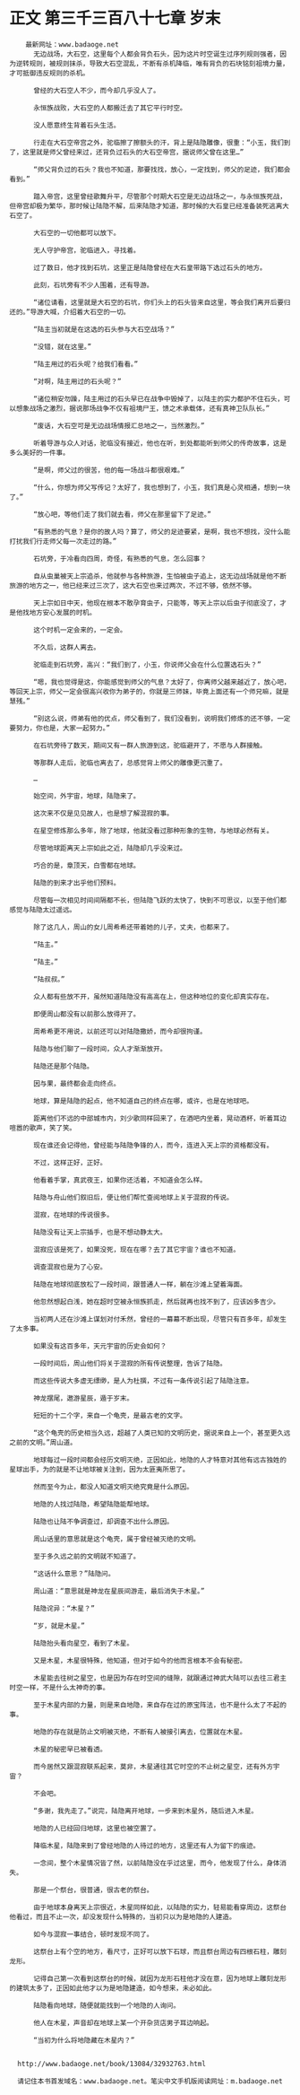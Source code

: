 # 正文 第三千三百八十七章 岁末
        最新网址：www.badaoge.net
          无边战场，大石空，这里每个人都会背负石头，因为这片时空诞生过序列规则强者，因为逆转规则，被规则抹杀，导致大石空混乱，不断有杀机降临，唯有背负的石块铭刻祖境力量，才可抵御违反规则的杀机。
      
          曾经的大石空人不少，而今却几乎没人了。
      
          永恒族战败，大石空的人都搬迁去了其它平行时空。
      
          没人愿意终生背着石头生活。
      
          行走在大石空帝宫之外，驼临擦了擦额头的汗，背上是陆隐雕像，很重：“小玉，我们到了，这里就是师父曾经来过，还背负过石头的大石空帝宫，据说师父曾在这里…”
      
          “师父背负过的石头？我也不知道，那要找找，放心，一定找到，师父的足迹，我们都会看到。”
      
          踏入帝宫，这里曾经歌舞升平，尽管那个时期大石空是无边战场之一，与永恒族死战，但帝宫却极为繁华，那时候让陆隐不解，后来陆隐才知道，那时候的大石皇已经准备装死逃离大石空了。
      
          大石空的一切他都可以放下。
      
          无人守护帝宫，驼临进入，寻找着。
      
          过了数日，他才找到石坑，这里正是陆隐曾经在大石皇带路下选过石头的地方。
      
          此刻，石坑旁有不少人围着，还有导游。
      
          “诸位请看，这里就是大石空的石坑，你们头上的石头皆来自这里，等会我们离开后要归还的。”导游大喊，介绍着大石空的一切。
      
          “陆主当初就是在这选的石头参与大石空战场？”
      
          “没错，就在这里。”
      
          “陆主用过的石头呢？给我们看看。”
      
          “对啊，陆主用过的石头呢？”
      
          “诸位稍安勿躁，陆主用过的石头早已在战争中毁掉了，以陆主的实力都护不住石头，可以想象战场之激烈，据说那场战争不仅有祖境尸王，馈之术承载体，还有真神卫队队长。”
      
          “废话，大石空可是无边战场情报汇总地之一，当然激烈。”
      
          听着导游与众人对话，驼临没有接近，他也在听，到处都能听到师父的传奇故事，这是多么美好的一件事。
      
          “是啊，师父过的很苦，他的每一场战斗都很艰难。”
      
          “什么，你想为师父写传记？太好了，我也想到了，小玉，我们真是心灵相通，想到一块了。”
      
          “放心吧，等他们走了我们就去看，师父在那里留下了足迹。”
      
          “有熟悉的气息？是你的故人吗？算了，师父的足迹要紧，是啊，我也不想找，没什么能打扰我们行走师父每一次走过的路。”
      
          石坑旁，于冷看向四周，奇怪，有熟悉的气息，怎么回事？
      
          自从虫巢被天上宗追杀，他就参与各种旅游，生怕被虫子追上，这无边战场就是他不断旅游的地方之一，他已经来过三次了，这大石空也来过两次，不过不够，依然不够。
      
          天上宗如日中天，他现在根本不敢孕育虫子，只能等，等天上宗以后虫子彻底没了，才是他找地方安心发展的时机。
      
          这个时机一定会来的，一定会。
      
          不久后，这群人离去。
      
          驼临走到石坑旁，高兴：“我们到了，小玉，你说师父会在什么位置选石头？”
      
          “嗯，我也觉得是这，你能感觉到师父的气息？太好了，你离师父越来越近了，放心吧，等回天上宗，师父一定会很高兴收你为弟子的，你就是三师妹，毕竟上面还有一个师兄嘛，就是慧残。”
      
          “别这么说，师弟有他的优点，师父看到了，我们没看到，说明我们修炼的还不够，一定要努力，你也是，大家一起努力。”
      
          在石坑旁待了数天，期间又有一群人旅游到这，驼临避开了，不愿与人群接触。
      
          等那群人走后，驼临也离去了，总感觉背上师父的雕像更沉重了。
      
          …
      
          始空间，外宇宙，地球，陆隐来了。
      
          这次来不仅是见见故人，也是想了解混寂的事。
      
          在星空修炼那么多年，除了地球，他就没看过那种形象的生物，与地球必然有关。
      
          尽管地球距离天上宗如此之近，陆隐却几乎没来过。
      
          巧合的是，章顶天，白雪都在地球。
      
          陆隐的到来才出乎他们预料。
      
          尽管每一次相见时间间隔都不长，但陆隐飞跃的太快了，快到不可思议，以至于他们都感觉与陆隐太过遥远。
      
          除了这几人，周山的女儿周希希还带着她的儿子，丈夫，也都来了。
      
          “陆主。”
      
          “陆主。”
      
          “陆叔叔。”
      
          众人都有些放不开，虽然知道陆隐没有高高在上，但这种地位的变化却真实存在。
      
          即便周山都没有以前那么放得开了。
      
          周希希更不用说，以前还可以对陆隐撒娇，而今却很拘谨。
      
          陆隐与他们聊了一段时间，众人才渐渐放开。
      
          陆隐还是那个陆隐。
      
          因与果，最终都会走向终点。
      
          地球，算是陆隐的起点，他不知道自己的终点在哪，或许，也是在地球吧。
      
          距离他们不远的中部城市内，刘少歌同样回来了，在酒吧内坐着，晃动酒杯，听着耳边喧嚣的歌声，笑了笑。
      
          现在谁还会记得他，曾经能与陆隐争锋的人，而今，连进入天上宗的资格都没有。
      
          不过，这样正好，正好。
      
          他看着手掌，真武夜王，如果你还活着，不知道会怎么样。
      
          陆隐与舟山他们叙旧后，便让他们帮忙查阅地球上关于混寂的传说。
      
          混寂，在地球的传说很多。
      
          陆隐没有让天上宗插手，也是不想动静太大。
      
          混寂应该是死了，如果没死，现在在哪？去了其它宇宙？谁也不知道。
      
          调查混寂也是为了心安。
      
          陆隐在地球彻底放松了一段时间，跟普通人一样，躺在沙滩上望着海面。
      
          他忽然想起白浅，她在超时空被永恒族抓走，然后就再也找不到了，应该凶多吉少。
      
          当初两人还在沙滩上谋划对付禾然，曾经的一幕幕不断出现，尽管只有百多年，却发生了太多事。
      
          如果没有这百多年，天元宇宙的历史会如何？
      
          一段时间后，周山他们将关于混寂的所有传说整理，告诉了陆隐。
      
          而这些传说大多虚无缥缈，是人为杜撰，不过有一条传说引起了陆隐注意。
      
          神龙摆尾，遨游星辰，遁于岁末。
      
          短短的十二个字，来自一个龟壳，是最古老的文字。
      
          “这个龟壳的历史相当久远，超越了人类已知的文明历史，据说来自上一个，甚至更久远之前的文明。”周山道。
      
          地球每过一段时间都会经历文明灭绝，正因如此，地隐的人才特意对其他有远古独姓的星球出手，为的就是不让地球被关注到，因为太匪夷所思了。
      
          然而至今为止，都没人知道文明灭绝究竟是什么原因。
      
          地隐的人找过陆隐，希望陆隐能帮地球。
      
          陆隐也让陆不争调查过，却调查不出什么原因。
      
          周山话里的意思就是这个龟壳，属于曾经被灭绝的文明。
      
          至于多久远之前的文明就不知道了。
      
          “这话什么意思？”陆隐问。
      
          周山道：“意思就是神龙在星辰间游走，最后消失于木星。”
      
          陆隐诧异：“木星？”
      
          “岁，就是木星。”
      
          陆隐抬头看向星空，看到了木星。
      
          又是木星，木星很特殊，他知道，但对于如今的他而言根本不会有秘密。
      
          木星能去往树之星空，也是因为存在时空间的缝隙，就跟通过神武大陆可以去往三君主时空一样，不是什么太神奇的事。
      
          至于木星内部的力量，则是来自地隐，来自存在过的原宝阵法，也不是什么太了不起的事。
      
          地隐的存在就是防止文明被灭绝，不断有人被接引离去，位置就在木星。
      
          木星的秘密早已被看透。
      
          而今居然又跟混寂联系起来，莫非，木星通往其它时空的不止树之星空，还有外方宇宙？
      
          不会吧。
      
          “多谢，我先走了。”说完，陆隐离开地球，一步来到木星外，随后进入木星。
      
          地隐的人已经回归地球，这里也被空置了。
      
          降临木星，陆隐来到了曾经地隐的人待过的地方，这里还有人为留下的痕迹。
      
          一念间，整个木星情况皆了然，以前陆隐没在乎过这里，而今，他发现了什么，身体消失。
      
          那是一个祭台，很普通，很古老的祭台。
      
          由于地球本身离天上宗很近，木星同样如此，以陆隐的实力，轻易能看穿周边，这祭台他看过，而且不止一次，却没发现什么特殊的，当初只以为是地隐的人建造。
      
          如今与混寂一事结合，顿时发现不同了。
      
          这祭台上有个空的地方，看尺寸，正好可以放下石球，而且祭台周边有四根石柱，雕刻龙形。
      
          记得自己第一次看到这祭台的时候，就因为龙形石柱他才没在意，因为地球上雕刻龙形的建筑太多了，正因如此他才以为是地隐建造，如今想来，未必如此。
      
          陆隐看向地球，随便就能找到一个地隐的人询问。
      
          他人在木星，声音却在地球上某一个开杂货店男子耳边响起。
      
          “当初为什么将地隐藏在木星内？”
      
      
      http://www.badaoge.net/book/13084/32932763.html
      
      请记住本书首发域名：www.badaoge.net。笔尖中文手机版阅读网址：m.badaoge.net